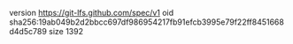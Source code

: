 version https://git-lfs.github.com/spec/v1
oid sha256:19ab049b2d2bbcc697df986954217fb91efcb3995e79f22ff8451668d4d5c789
size 1392
